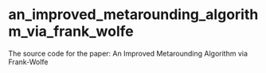 # an_improved_metarounding_algorithm_via_frank_wolfe
The source code for the paper: An Improved Metarounding Algorithm via Frank-Wolfe

